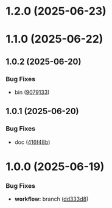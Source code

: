# 1.2.0 (2025-06-23)



# 1.1.0 (2025-06-22)



## 1.0.2 (2025-06-20)


### Bug Fixes

* bin ([9079133](https://github.com/ratpi-studio/ratpi-cli/commit/9079133db4da320281bbc2c5a9a7da83cc42df2f))



## 1.0.1 (2025-06-20)


### Bug Fixes

* doc ([416f48b](https://github.com/ratpi-studio/ratpi-cli/commit/416f48bb02fcd4cf06dc2bf4b0efb1449b462fc3))



# 1.0.0 (2025-06-19)

### Bug Fixes

- **workflow:** branch ([dd333d8](https://github.com/ratpi-studio/ratpi-cli/commit/dd333d878ddc4abd3c4eaab7c742d18db997f115))
